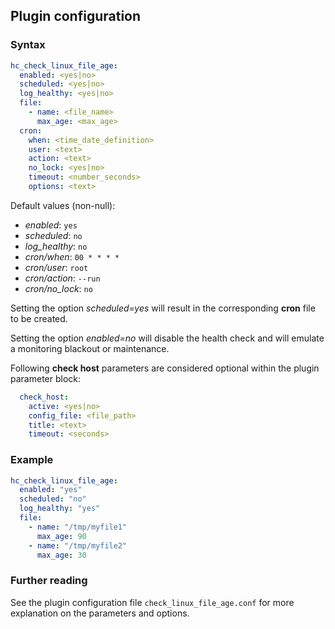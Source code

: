 ## Plugin configuration

### Syntax

```yaml
hc_check_linux_file_age:
  enabled: <yes|no>
  scheduled: <yes|no>
  log_healthy: <yes|no>
  file:
    - name: <file_name>
      max_age: <max_age>
  cron:
    when: <time_date_definition>
    user: <text>
    action: <text>
    no_lock: <yes|no>
    timeout: <number_seconds>
    options: <text>      
```

Default values (non-null):
* *enabled*: `yes`
* *scheduled*: `no`
* *log_healthy*: `no`
* *cron/when*: `00 * * * *`
* *cron/user*: `root`
* *cron/action*: `--run`
* *cron/no_lock*: `no`

Setting the option *scheduled=yes* will result in the corresponding **cron** file to be created.

Setting the option *enabled=no* will disable the health check and will emulate a monitoring blackout or maintenance.

Following **check host** parameters are considered optional within the plugin parameter block:

```yaml
  check_host:
    active: <yes|no>
    config_file: <file_path>
    title: <text>
    timeout: <seconds>
```

### Example

```yaml
hc_check_linux_file_age:
  enabled: "yes"
  scheduled: "no"
  log_healthy: "yes"
  file:
    - name: "/tmp/myfile1"
      max_age: 90
    - name: "/tmp/myfile2"
      max_age: 30
```

### Further reading

See the plugin configuration file `check_linux_file_age.conf` for more explanation on the parameters and options.

